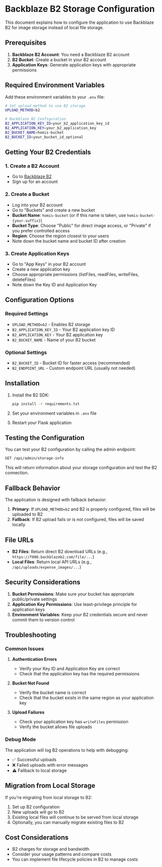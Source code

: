 # Backblaze B2 Storage Configuration

This document explains how to configure the application to use Backblaze B2 for image storage instead of local file storage.

## Prerequisites

1. **Backblaze B2 Account**: You need a Backblaze B2 account
2. **B2 Bucket**: Create a bucket in your B2 account
3. **Application Keys**: Generate application keys with appropriate permissions

## Required Environment Variables

Add these environment variables to your `.env` file:

```bash
# Set upload method to use B2 storage
UPLOAD_METHOD=b2

# Backblaze B2 Configuration
B2_APPLICATION_KEY_ID=your_b2_application_key_id
B2_APPLICATION_KEY=your_b2_application_key
B2_BUCKET_NAME=homis-bucket
B2_BUCKET_ID=your_bucket_id_optional
```

## Getting Your B2 Credentials

### 1. Create a B2 Account
- Go to [Backblaze B2](https://www.backblaze.com/b2/cloud-storage.html)
- Sign up for an account

### 2. Create a Bucket
- Log into your B2 account
- Go to "Buckets" and create a new bucket
- **Bucket Name**: `homis-bucket` (or if this name is taken, use `homis-bucket-{your-suffix}`)
- **Bucket Type**: Choose "Public" for direct image access, or "Private" if you prefer controlled access
- **Region**: Choose the region closest to your users
- Note down the bucket name and bucket ID after creation

### 3. Create Application Keys
- Go to "App Keys" in your B2 account
- Create a new application key
- Choose appropriate permissions (listFiles, readFiles, writeFiles, deleteFiles)
- Note down the Key ID and Application Key

## Configuration Options

### Required Settings
- `UPLOAD_METHOD=b2` - Enables B2 storage
- `B2_APPLICATION_KEY_ID` - Your B2 application key ID
- `B2_APPLICATION_KEY` - Your B2 application key
- `B2_BUCKET_NAME` - Name of your B2 bucket

### Optional Settings
- `B2_BUCKET_ID` - Bucket ID for faster access (recommended)
- `B2_ENDPOINT_URL` - Custom endpoint URL (usually not needed)

## Installation

1. Install the B2 SDK:
   ```bash
   pip install -r requirements.txt
   ```

2. Set your environment variables in `.env` file

3. Restart your Flask application

## Testing the Configuration

You can test your B2 configuration by calling the admin endpoint:

```bash
GET /api/admin/storage-info
```

This will return information about your storage configuration and test the B2 connection.

## Fallback Behavior

The application is designed with fallback behavior:

1. **Primary**: If `UPLOAD_METHOD=b2` and B2 is properly configured, files will be uploaded to B2
2. **Fallback**: If B2 upload fails or is not configured, files will be saved locally

## File URLs

- **B2 Files**: Return direct B2 download URLs (e.g., `https://f000.backblazeb2.com/file/...`)
- **Local Files**: Return local API URLs (e.g., `/api/uploads/expense_images/...`)

## Security Considerations

1. **Bucket Permissions**: Make sure your bucket has appropriate public/private settings
2. **Application Key Permissions**: Use least-privilege principle for application keys
3. **Environment Variables**: Keep your B2 credentials secure and never commit them to version control

## Troubleshooting

### Common Issues

1. **Authentication Errors**
   - Verify your Key ID and Application Key are correct
   - Check that the application key has the required permissions

2. **Bucket Not Found**
   - Verify the bucket name is correct
   - Check that the bucket exists in the same region as your application key

3. **Upload Failures**
   - Check your application key has `writeFiles` permission
   - Verify the bucket allows file uploads

### Debug Mode

The application will log B2 operations to help with debugging:
- ✅ Successful uploads
- ❌ Failed uploads with error messages
- ⚠️ Fallback to local storage

## Migration from Local Storage

If you're migrating from local storage to B2:

1. Set up B2 configuration
2. New uploads will go to B2
3. Existing local files will continue to be served from local storage
4. Optionally, you can manually migrate existing files to B2

## Cost Considerations

- B2 charges for storage and bandwidth
- Consider your usage patterns and compare costs
- You can implement file lifecycle policies in B2 to manage costs